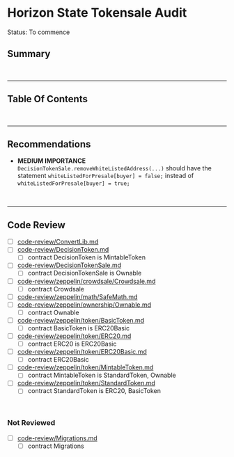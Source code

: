 # Horizon State Tokensale Audit

Status: To commence

## Summary

<br />

<hr />

## Table Of Contents

<br />

<hr />

## Recommendations

* **MEDIUM IMPORTANCE** `DecisionTokenSale.removeWhiteListedAddress(...)` should have the statement `whiteListedForPresale[buyer] = false;` instead of `whiteListedForPresale[buyer] = true;`

<br />

<hr />

## Code Review

* [ ] [code-review/ConvertLib.md](code-review/ConvertLib.md)
* [ ] [code-review/DecisionToken.md](code-review/DecisionToken.md)
  * [ ] contract DecisionToken is MintableToken 
* [ ] [code-review/DecisionTokenSale.md](code-review/DecisionTokenSale.md)
  * [ ] contract DecisionTokenSale is Ownable 

* [ ] [code-review/zeppelin/crowdsale/Crowdsale.md](code-review/zeppelin/crowdsale/Crowdsale.md)
  * [ ] contract Crowdsale
* [ ] [code-review/zeppelin/math/SafeMath.md](code-review/zeppelin/math/SafeMath.md)
* [ ] [code-review/zeppelin/ownership/Ownable.md](code-review/ownership/Ownable.md)
  * [ ] contract Ownable 
* [ ] [code-review/zeppelin/token/BasicToken.md](code-review/zeppelin/token/BasicToken.md)
  * [ ] contract BasicToken is ERC20Basic 
* [ ] [code-review/zeppelin/token/ERC20.md](code-review/zeppelin/token/ERC20.md)
  * [ ] contract ERC20 is ERC20Basic 
* [ ] [code-review/zeppelin/token/ERC20Basic.md](code-review/zeppelin/token/ERC20Basic.md)
  * [ ] contract ERC20Basic 
* [ ] [code-review/zeppelin/token/MintableToken.md](code-review/zeppelin/token/MintableToken.md)
  * [ ] contract MintableToken is StandardToken, Ownable 
* [ ] [code-review/zeppelin/token/StandardToken.md](code-review/zeppelin/token/StandardToken.md)
  * [ ] contract StandardToken is ERC20, BasicToken

<br />

### Not Reviewed

* [ ] [code-review/Migrations.md](code-review/Migrations.md)
  * [ ] contract Migrations

